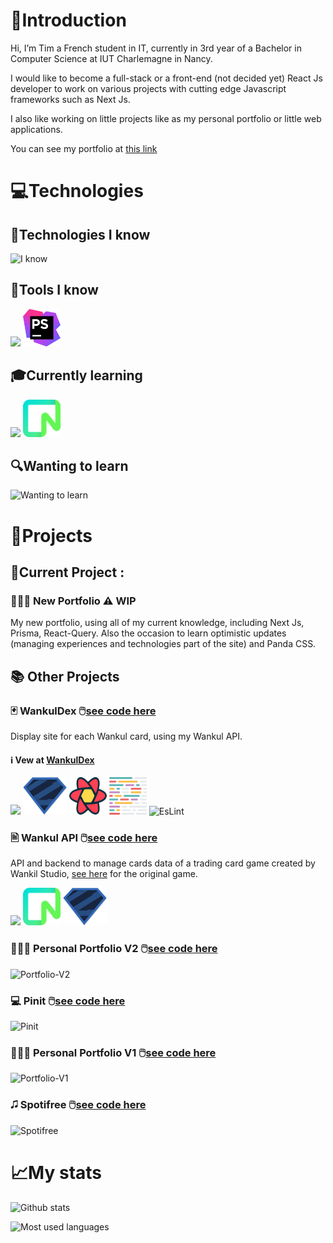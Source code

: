 # 👋Introduction 

Hi, I’m Tim a French student in IT, currently in 3rd year of a Bachelor in Computer Science at IUT Charlemagne in Nancy.

I would like to become a full-stack or a front-end (not decided yet) React Js developer to work on various projects with cutting edge Javascript frameworks such as Next Js.

I also like working on little projects like as my personal portfolio or little web applications.

You can see my portfolio at [this link](https://timeuh.fr)

# 💻Technologies

## 📱Technologies I know
![I know](https://skillicons.dev/icons?i=html,css,js,php,java,react,tailwind,laravel,vue&theme=dark)

## 🔨Tools I know
<p align="left">
  <img src="https://skillicons.dev/icons?i=bash,linux,git,github,mysql,postgresql,mongodb,vite,firebase,docker&theme=dark" height="60"/>
  <img src="icons/phpstorm.png" alt="PhpStorm" width="60" height="60"/>
</p>

## 🎓Currently learning
<p align="left">
  <img src="https://skillicons.dev/icons?i=nodejs,prisma,express,vercel,next&theme=dark" height="60"/>
  <img src="icons/neon.png" alt="Neon" width="60" height="60"/>
</p>

## 🔍Wanting to learn
![Wanting to learn](https://skillicons.dev/icons?i=nuxt,remix&theme=dark)

# 🚀Projects
## 🚦Current Project :

### 🧑🏻‍💻 New Portfolio ⚠️ WIP

My new portfolio, using all of my current knowledge, including Next Js, Prisma, React-Query.
Also the occasion to learn optimistic updates (managing experiences and technologies part of the site) and Panda CSS.

## 📚 Other Projects

### 🃏 WankulDex 🖱️[see code here](https://github.com/Timeuh/Wankuldex)
Display site for each Wankul card, using my Wankul API.
#### ℹ️ Vew at [WankulDex](https://wankuldex.timeuh.fr)

<p align="left">
  <img src="https://skillicons.dev/icons?i=next,typescript,tailwind&theme=dark" height="60"/>
  <img src="icons/zod.svg" alt="Zod" width="70" height="60"/>
  <img src="icons/react-query.png" alt="React-Query" width="60" height="60"/>
  <img src="icons/prettier.png" alt="Prettier" width="60" height="60"/>
  <img src="https://www.vectorlogo.zone/logos/eslint/eslint-icon.svg" alt="EsLint" width="60" height="60"/>
</p>

### 🖹 Wankul API 🖱️[see code here](https://github.com/Timeuh/Wankul-API)
API and backend to manage cards data of a trading card game created by Wankil Studio, [see here](https://wankul.fr/collections/cartes) for the original game.

<p align="left">
  <img src="https://skillicons.dev/icons?i=nodejs,express,prisma&theme=dark" height="60"/>
  <img src="icons/neon.png" alt="Neon" width="60" height="60"/>
  <img src="icons/zod.svg" alt="Zod" width="70" height="60"/>
</p>

### 🧑🏻‍💻 Personal Portfolio V2  🖱️[see code here](https://github.com/Timeuh/Portfolio-v2)
![Portfolio-V2](https://skillicons.dev/icons?i=react,typescript,tailwind,firebase,figma&theme=dark)

### 💻 Pinit 🖱️[see code here](https://github.com/Timeuh/Pinit)
![Pinit](https://skillicons.dev/icons?i=nodejs,typescript&theme=dark)

### 🧑🏻‍💻 Personal Portfolio V1 🖱️[see code here](https://github.com/Timeuh/Portfolio)
![Portfolio-V1](https://skillicons.dev/icons?i=react,javascript,tailwind,firebase&theme=dark)

### 🎜 Spotifree 🖱️[see code here](https://github.com/Timeuh/Spotifree)
![Spotifree](https://skillicons.dev/icons?i=php,tailwind&theme=dark)

# 📈My stats
![Github stats](https://github-readme-stats-sigma-five.vercel.app/api?username=timeuh&count_private=true&theme=onedark&show_icons=true&hide=issues,contribs&custom_title=Timeuh%27s%20Github%20Stats)

![Most used languages](https://github-readme-stats-sigma-five.vercel.app/api/top-langs/?username=anuraghazra&theme=onedark&layout=compact)
